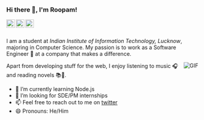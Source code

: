 ### Hi there 👋, I'm Roopam!

<a href="https://twitter.com/RoopamJ1">
  <img align="left" alt="Roopam Jain | Twitter" width="22px" src="https://cdn.jsdelivr.net/npm/simple-icons@v3/icons/twitter.svg" />
</a>
<a href="https://www.linkedin.com/in/roopam-jain-b2425617b/">
  <img align="left" alt="Roopam's LinkdeIN" width="22px" src="https://cdn.jsdelivr.net/npm/simple-icons@v3/icons/linkedin.svg" />
</a>
<a href="https://medium.com/quiknapp">
  <img align="left" alt="@technicalclubaxios' Medium" width="22px" src="https://cdn.jsdelivr.net/npm/simple-icons@v3/icons/medium.svg" />
</a>
<br />
<br />

I am a student at <em>Indian Institute of Information Technology, Lucknow</em>, majoring in Computer Science. My passion is to work as a Software Engineer 🚀 at a company that makes a difference.

<img align="right" alt="GIF" src="https://media.giphy.com/media/Y4ak9Ki2GZCbJxAnJD/giphy.gif">

Apart from developing stuff for the web, I enjoy listening to music 🎧 and reading novels 📚📙.

- 🌱 I’m currently learning Node.js
- 🤔 I’m looking for SDE/PM internships
- 📫 Feel free to reach out to me on [twitter](https://twitter.com/RoopamJ1)
- 😄 Pronouns: He/Him
